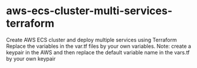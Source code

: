 # aws-ecs-cluster-multi-services-terraform
Create AWS ECS cluster and deploy multiple services using Terraform
Replace the variables in the var.tf files by your own variables.
Note: create a keypair in the AWS and then replace the default variable name in the vars.tf by your own keypair
